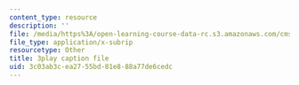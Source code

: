 ```yaml
---
content_type: resource
description: ''
file: /media/https%3A/open-learning-course-data-rc.s3.amazonaws.com/cms-608-game-design-fall-2010/3c03ab3cea2755bd81e888a77de6cedc_68565.vtt
file_type: application/x-subrip
resourcetype: Other
title: 3play caption file
uid: 3c03ab3c-ea27-55bd-81e8-88a77de6cedc
---
```

